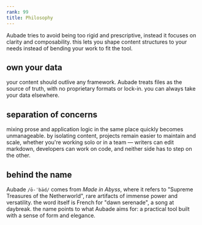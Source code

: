 ```yaml
---
rank: 99
title: Philosophy
---
```


Aubade tries to avoid being too rigid and prescriptive, instead it focuses on clarity and composability. this lets you shape content structures to your needs instead of bending your work to fit the tool.

## own your data

your content should outlive any framework. Aubade treats files as the source of truth, with no proprietary formats or lock-in. you can always take your data elsewhere.

## separation of concerns

mixing prose and application logic in the same place quickly becomes unmanageable. by isolating content, projects remain easier to maintain and scale, whether you're working solo or in a team — writers can edit markdown, developers can work on code, and neither side has to step on the other.

## behind the name

Aubade `/ō-ˈbäd/` comes from _Made in Abyss_, where it refers to "Supreme Treasures of the Netherworld", rare artifacts of immense power and versatility. the word itself is French for "dawn serenade", a song at daybreak. the name points to what Aubade aims for: a practical tool built with a sense of form and elegance.
